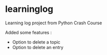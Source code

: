 # learninglog
Learning log project from Python Crash Course

Added some features : 
- Option to delete a topic
- Option to delete an entry

